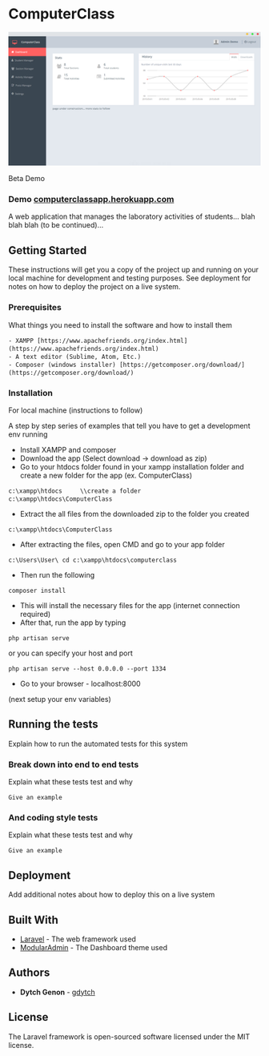 # ComputerClass

![demo](https://github.com/gdytch/CL/blob/master/resources/assets/images/demo.PNG)

Beta Demo
### Demo [computerclassapp.herokuapp.com](https://computerclassapp.herokuapp.com)

A web application that manages the laboratory activities of students... blah blah blah (to be continued)...


## Getting Started

These instructions will get you a copy of the project up and running on your local machine for development and testing purposes. See deployment for notes on how to deploy the project on a live system.

### Prerequisites

What things you need to install the software and how to install them

```
- XAMPP [https://www.apachefriends.org/index.html](https://www.apachefriends.org/index.html)
- A text editor (Sublime, Atom, Etc.)
- Composer (windows installer) [https://getcomposer.org/download/](https://getcomposer.org/download/)

```

### Installation
For local machine
(instructions to follow)

A step by step series of examples that tell you have to get a development env running

 - Install XAMPP and composer
 - Download the app (Select download -> download as zip)
 - Go to your htdocs folder found in your xampp installation folder and create a new folder for the app (ex. ComputerClass)
```
c:\xampp\htdocs     \\create a folder     c:\xampp\htdocs\ComputerClass
```
- Extract the all files from the downloaded zip to the folder you created
```
c:\xampp\htdocs\ComputerClass
```
 - After extracting the files, open CMD and go to your app folder
```
c:\Users\User\ cd c:\xampp\htdocs\computerclass
```
 - Then run the following
 ```
composer install
 ```
 - This will install the necessary files for the app (internet connection required)
 - After that, run the app by typing
 ```
php artisan serve
 ```
 or you can specify your host and port
 ```
php artisan serve --host 0.0.0.0 --port 1334
 ```
- Go to your browser - localhost:8000

 (next setup your env variables)

## Running the tests

Explain how to run the automated tests for this system

### Break down into end to end tests

Explain what these tests test and why

```
Give an example
```

### And coding style tests

Explain what these tests test and why

```
Give an example
```

## Deployment

Add additional notes about how to deploy this on a live system

## Built With

* [Laravel](https://laravel.com/docs/5.5) - The web framework used
* [ModularAdmin](https://github.com/modularcode/modular-admin-html) - The Dashboard theme used



## Authors

* **Dytch Genon** - [gdytch](https://github.com/gdytch)

## License

The Laravel framework is open-sourced software licensed under the MIT license.
